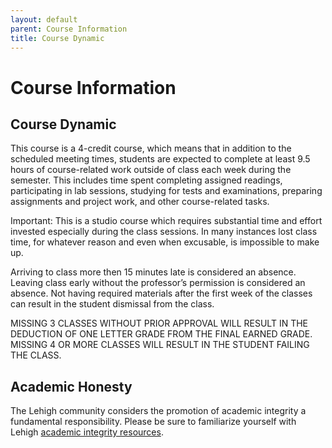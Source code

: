 ```yaml
---
layout: default
parent: Course Information
title: Course Dynamic
---
```


# Course Information

## Course Dynamic

This course is a 4-credit course, which means that in addition to the scheduled meeting times, students are expected to complete at least 9.5 hours of course-related work outside
of class each week during the semester. This includes time spent completing assigned readings, participating in lab sessions, studying for tests and examinations, preparing assignments and project work, and other course-related tasks.

Important: This is a studio course which requires substantial time and effort invested especially during the class sessions. In many instances lost class time, for whatever reason and even when excusable, is impossible to make up. 

Arriving to class more then 15 minutes late is considered an absence. Leaving class early without the professor’s permission is considered an absence. Not having required materials after the first week of the classes can result in the student dismissal from the class.

MISSING 3 CLASSES WITHOUT PRIOR APPROVAL WILL RESULT IN THE DEDUCTION OF ONE LETTER GRADE FROM THE FINAL EARNED GRADE. MISSING 4 OR MORE CLASSES WILL RESULT IN THE STUDENT FAILING THE CLASS.

## Academic Honesty

The Lehigh community considers the promotion of academic integrity a fundamental responsibility. Please be sure to familiarize yourself with Lehigh [academic integrity resources](https://citl.lehigh.edu/academic-integrity-resources).